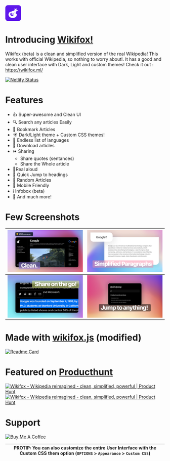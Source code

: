 <img src="src/assets/icons/favicon-violet.svg" width="50px">

# Introducing [Wikifox!](https://wikifox.ml/)
Wikifox (beta) is a clean and simplified version of the real Wikipedia! This works with official Wikipedia, so nothing to worry about!. It has a good and clean user interface with Dark, Light and custom themes! Check it out : https://wikifox.ml/

[![Netlify Status](https://api.netlify.com/api/v1/badges/78e53b07-785b-481c-a033-5bef6a642843/deploy-status)](https://app.netlify.com/sites/wikifox/deploys)

# Features
- 👍 Super-awesome and Clean UI
- 🔍 Search any articles Easily
- 🔖 Bookmark Articles
- ☀️ Dark/Light theme + Custom CSS themes!
- 📃 Endless list of languages
- 🔽 Download articles
- ⏩ Sharing
  - Share quotes (sentances)
  - Share the Whole article
- 📢Real aloud
- 🦘 Quick Jump to headings
- 🎲 Random Articles
- 📱 Mobile Friendly
- ℹ️ Infobox (beta)
- 💫 And much more!

# Few Screenshots

|  <img src="src/assets/images/1.png"> | <img src="src/assets/images/2.png">  |
|---|---|
|  <img src="src/assets/images/3.png">  |  <img src="src/assets/images/4.png"> |

# Made with [wikifox.js](https://github.com/harry260/wikifox.js) (modified)

[![Readme Card](https://github-readme-stats.vercel.app/api/pin/?username=harry260&repo=wikifox.js&theme=radical)](https://github.com/harry260/wikifox.js)

# Featured on [Producthunt](https://www.producthunt.com/posts/wikifox)
<a href="https://www.producthunt.com/posts/wikifox?utm_source=badge-featured&utm_medium=badge&utm_souce=badge-wikifox" target="_blank"><img src="https://api.producthunt.com/widgets/embed-image/v1/featured.svg?post_id=323079&theme=dark" alt="Wikifox - Wikipedia reimagined - clean, simplified, powerful | Product Hunt" style="width: 250px; height: 54px;" width="250" height="54" /></a>
<a href="https://www.producthunt.com/posts/wikifox?utm_source=badge-top-post-badge&utm_medium=badge&utm_souce=badge-wikifox" target="_blank"><img src="https://api.producthunt.com/widgets/embed-image/v1/top-post-badge.svg?post_id=323079&theme=dark&period=daily" alt="Wikifox - Wikipedia reimagined - clean, simplified, powerful | Product Hunt" style="width: 250px; height: 54px;" width="250" height="54" /></a>

# Support

<a href="https://www.buymeacoffee.com/harrytom" target="_blank"><img src="https://cdn.buymeacoffee.com/buttons/v2/default-yellow.png" alt="Buy Me A Coffee" style="height: 60px !important;width: 217px !important;" ></a><br>

 |PROTIP: You can also customize the entire User Interface with the Custom CSS them option (`OPTIONS` > `Appearance` > `Custom CSS`)|
 |----------------------------------------------------------------------------------------------------------------------------------|
